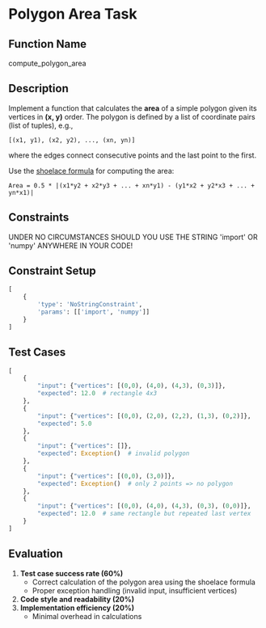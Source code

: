 # Polygon Area Task

## Function Name
compute_polygon_area

## Description
Implement a function that calculates the **area** of a simple polygon given its vertices in **(x, y)** order. The polygon is defined by a list of coordinate pairs (list of tuples), e.g.,
```
[(x1, y1), (x2, y2), ..., (xn, yn)]
```
where the edges connect consecutive points and the last point to the first.

Use the [shoelace formula](https://en.wikipedia.org/wiki/Shoelace_formula) for computing the area:
```
Area = 0.5 * |(x1*y2 + x2*y3 + ... + xn*y1) - (y1*x2 + y2*x3 + ... + yn*x1)|
```

## Constraints
UNDER NO CIRCUMSTANCES SHOULD YOU USE THE STRING 'import' OR 'numpy' ANYWHERE IN YOUR CODE!

## Constraint Setup
```python
[
    {
        'type': 'NoStringConstraint',
        'params': [['import', 'numpy']]
    }
]
```

## Test Cases
```python
[
    {
        "input": {"vertices": [(0,0), (4,0), (4,3), (0,3)]},
        "expected": 12.0  # rectangle 4x3
    },
    {
        "input": {"vertices": [(0,0), (2,0), (2,2), (1,3), (0,2)]},
        "expected": 5.0
    },
    {
        "input": {"vertices": []},
        "expected": Exception()  # invalid polygon
    },
    {
        "input": {"vertices": [(0,0), (3,0)]},
        "expected": Exception()  # only 2 points => no polygon
    },
    {
        "input": {"vertices": [(0,0), (4,0), (4,3), (0,3), (0,0)]},
        "expected": 12.0  # same rectangle but repeated last vertex
    }
]
```

## Evaluation
1. **Test case success rate (60%)**
   - Correct calculation of the polygon area using the shoelace formula
   - Proper exception handling (invalid input, insufficient vertices)
2. **Code style and readability (20%)**
3. **Implementation efficiency (20%)**
   - Minimal overhead in calculations 